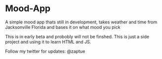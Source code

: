 # Mood-App
A simple mood app thats still in development, takes weather and time from Jacksonville Florida and bases it on what mood you pick

This is in early beta and probobly will not be finshed. This is just a side project and using it to learn HTML and JS. 

Follow my twitter for updates: @zaptue
